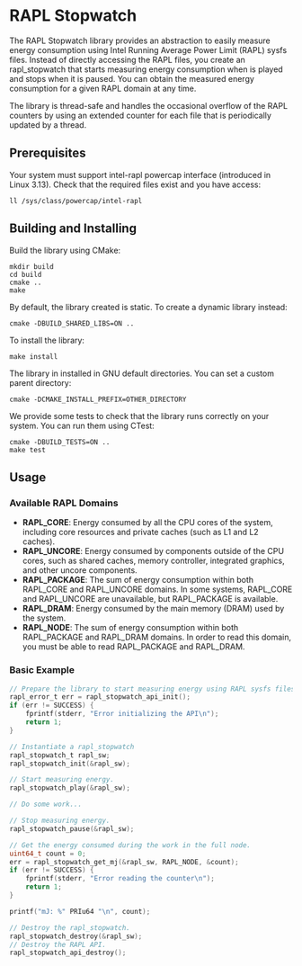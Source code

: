 # RAPL Stopwatch

The RAPL Stopwatch library provides an abstraction to easily measure energy consumption using Intel Running Average Power Limit (RAPL) sysfs files. Instead of directly accessing the RAPL files, you create an rapl_stopwatch that starts measuring energy consumption when is played and stops when it is paused. You can obtain the measured energy consumption for a given RAPL domain at any time.

The library is thread-safe and handles the occasional overflow of the RAPL counters by using an extended counter for each file that is periodically updated by a thread.

## Prerequisites

Your system must support intel-rapl powercap interface (introduced in Linux 3.13). Check that the required files exist and you have access:

```
ll /sys/class/powercap/intel-rapl
```

## Building and Installing

Build the library using CMake:

```
mkdir build
cd build
cmake ..
make
```

By default, the library created is static. To create a dynamic library instead:
```
cmake -DBUILD_SHARED_LIBS=ON ..
```

To install the library:
```
make install
```

The library in installed in GNU default directories. You can set a custom parent directory:
```
cmake -DCMAKE_INSTALL_PREFIX=OTHER_DIRECTORY
```

We provide some tests to check that the library runs correctly on your system. You can run them using CTest:
```
cmake -DBUILD_TESTS=ON ..
make test
```

## Usage

### Available RAPL Domains

- **RAPL_CORE**: Energy consumed by all the CPU cores of the system, including core resources and private caches (such as L1 and L2 caches). 
- **RAPL_UNCORE**: Energy consumed by components outside of the CPU cores, such as shared caches, memory controller, integrated graphics, and other uncore components. 
- **RAPL_PACKAGE**: The sum of energy consumption within both RAPL_CORE and RAPL_UNCORE domains. In some systems, RAPL_CORE and RAPL_UNCORE are unavailable, but RAPL_PACKAGE is available.
- **RAPL_DRAM**: Energy consumed by the main memory (DRAM) used by the system.
- **RAPL_NODE**: The sum of energy consumption within both RAPL_PACKAGE and RAPL_DRAM domains. In order to read this domain, you must be able to read RAPL_PACKAGE and RAPL_DRAM.

### Basic Example

```c
// Prepare the library to start measuring energy using RAPL sysfs files.
rapl_error_t err = rapl_stopwatch_api_init();
if (err != SUCCESS) {
    fprintf(stderr, "Error initializing the API\n");
    return 1;
}

// Instantiate a rapl_stopwatch
rapl_stopwatch_t rapl_sw;
rapl_stopwatch_init(&rapl_sw);

// Start measuring energy.
rapl_stopwatch_play(&rapl_sw);

// Do some work...

// Stop measuring energy.
rapl_stopwatch_pause(&rapl_sw);

// Get the energy consumed during the work in the full node.
uint64_t count = 0;
err = rapl_stopwatch_get_mj(&rapl_sw, RAPL_NODE, &count);
if (err != SUCCESS) {
    fprintf(stderr, "Error reading the counter\n");
    return 1;
}

printf("mJ: %" PRIu64 "\n", count);

// Destroy the rapl_stopwatch.
rapl_stopwatch_destroy(&rapl_sw);
// Destroy the RAPL API.
rapl_stopwatch_api_destroy();
```
